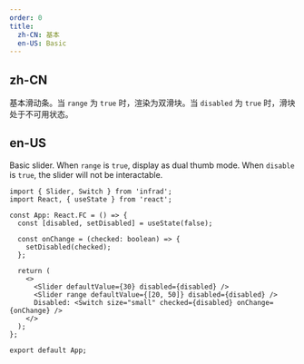 ```yaml
---
order: 0
title:
  zh-CN: 基本
  en-US: Basic
---
```


## zh-CN

基本滑动条。当 `range` 为 `true` 时，渲染为双滑块。当 `disabled` 为 `true` 时，滑块处于不可用状态。

## en-US

Basic slider. When `range` is `true`, display as dual thumb mode. When `disable` is `true`, the slider will not be interactable.

```tsx
import { Slider, Switch } from 'infrad';
import React, { useState } from 'react';

const App: React.FC = () => {
  const [disabled, setDisabled] = useState(false);

  const onChange = (checked: boolean) => {
    setDisabled(checked);
  };

  return (
    <>
      <Slider defaultValue={30} disabled={disabled} />
      <Slider range defaultValue={[20, 50]} disabled={disabled} />
      Disabled: <Switch size="small" checked={disabled} onChange={onChange} />
    </>
  );
};

export default App;
```

<style>
.code-box-demo .ant-slider {
  margin-bottom: 16px;
}
</style>
